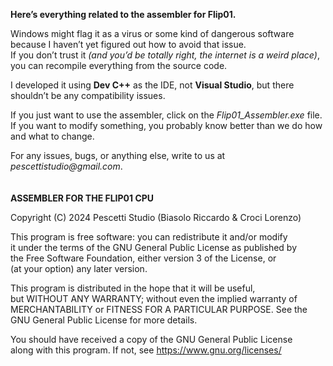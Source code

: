 **Here’s everything related to the assembler for Flip01.**

Windows might flag it as a virus or some kind of dangerous software because I haven’t yet figured out how to avoid that issue. </br>
If you don’t trust it _(and you’d be totally right, the internet is a weird place)_, you can recompile everything from the source code.

I developed it using **Dev C++** as the IDE, not **Visual Studio**, but there shouldn’t be any compatibility issues.

If you just want to use the assembler, click on the _Flip01_Assembler.exe_ file.
If you want to modify something, you probably know better than we do how and what to change.

For any issues, bugs, or anything else, write to us at _pescettistudio@gmail.com_.
</br>
</br>
</br>
**ASSEMBLER FOR THE FLIP01 CPU**
                                                                            
Copyright (C) 2024 Pescetti Studio (Biasolo Riccardo & Croci Lorenzo)    
                                                                           
This program is free software: you can redistribute it and/or modify     
it under the terms of the GNU General Public License as published by     
the Free Software Foundation, either version 3 of the License, or       
(at your option) any later version.                   
                                                                            
This program is distributed in the hope that it will be useful,       
but WITHOUT ANY WARRANTY; without even the implied warranty of        
MERCHANTABILITY or FITNESS FOR A PARTICULAR PURPOSE.  See the        
GNU General Public License for more details.                 
                                                                            
You should have received a copy of the GNU General Public License      
along with this program.  If not, see <https://www.gnu.org/licenses/>
                                                                         
